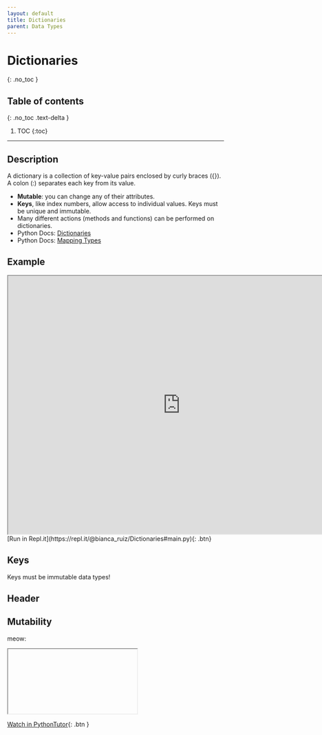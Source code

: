 ```yaml
---
layout: default
title: Dictionaries
parent: Data Types
---
```

# Dictionaries
{: .no_toc }
## Table of contents
{: .no_toc .text-delta }

1. TOC
{:toc}

---

## Description
A dictionary is a collection of key-value pairs enclosed by curly braces ({}). A colon (:) separates each key from its value.
- **Mutable**: you can change any of their attributes.
- **Keys**, like index numbers, allow access to individual values. Keys must be unique and immutable.
- Many different actions (methods and functions) can be performed on dictionaries. 
- Python Docs: [Dictionaries](https://docs.python.org/3/tutorial/datastructures.html#dictionaries)
- Python Docs: [Mapping Types](https://docs.python.org/3/library/stdtypes.html#typesmapping)

## Example
<iframe width="800" height="600" frameborder="1" src="https://pythontutor.com/iframe-embed.html#code=snowboard%20%3D%20%7B'brand'%3A'arbor','model'%3A'cadence','length'%3A147%7D%0A%0Alength%20%3D%20len%28snowboard%29%20%20%20%20%20%20%20%20%20%20%20%20%20%23%20how%20many%20key%3Avalue%20pairs%0Amy_brand%20%3D%20snowboard%5B'brand'%5D%20%20%20%20%20%20%20%23%20access%20a%20value%20by%20its%20key%0Asnowboard%5B'model'%5D%20%3D%20'clovis'%20%20%20%20%20%20%20%23%20edit%20existing%20value%0Asnowboard%5B'color'%5D%20%3D%20'wood'%20%20%20%20%20%20%20%20%20%23%20add%20new%20item%20to%20dictionary%0Asnowboard.pop%28'length'%29%20%20%20%20%20%20%20%20%20%20%20%20%20%23%20remove%20a%20key/value%20item%20%20%20%20%20%0A%0Afor%20key,%20value%20in%20snowboard.items%28%29%3A%0A%20%20%20%20print%28f'The%20snowboard%5C's%20%7Bkey%7D%20is%20%7Bvalue%7D'%29%0A%20%20%20%20%0Asnowboard_alias%20%3D%20snowboard%20%20%20%20%20%20%20%20%20%23%20create%20alias%20to%20snowboard%0Asnowboard_copy%20%20%3D%20snowboard.copy%28%29%20%20%23%20create%20copy%20of%20snowboard%0A%0Asnowboard_alias.clear%28%29%20%20%20%20%20%20%20%20%20%20%20%20%20%23%20what%20happens%20to%20the%20alias%0Aprint%28snowboard%29%20%20%20%20%20%20%20%20%20%20%20%20%20%20%20%20%20%20%20%20%23%20also%20happens%20to%20the%20original%0Aprint%28snowboard_copy%29%20%20%20%20%20%20%20%20%20%20%20%20%20%20%20%23%20but%20doesn't%20affect%20copies&codeDivHeight=400&codeDivWidth=350&cumulative=false&curInstr=0&heapPrimitives=nevernest&origin=opt-frontend.js&py=3&rawInputLstJSON=%5B%5D&textReferences=false"> </iframe>
[Run in Repl.it](https://repl.it/@bianca_ruiz/Dictionaries#main.py){: .btn}

## Keys
Keys must be immutable data types!  

## Header



## Mutability
meow: 

<iframe></iframe>

[Watch in PythonTutor](){: .btn }
